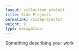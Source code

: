 ```yaml
---
layout: collection_project
title: Side Projects
permalink: /sideprojects/
weight: 9
type: navigation
---
```

Something describing your work